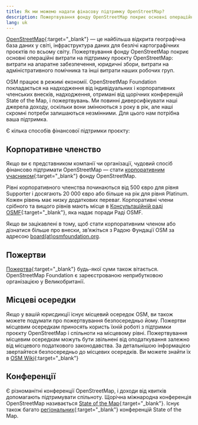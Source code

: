 ```yaml
---
title: Як ми можемо надати фінасову підтримку OpenStreetMap?
description: Пожертвування фонду OpenStreetMap покриє основні операційні витрати на підтримку проєкту OpenStreetMap
lang: uk
---
```


[OpenStreetMap](https://openstreetmap.org){:target="_blank"} — це найбільша відкрита географічна база даних у світі, інфраструктура даних для безлічі картографічних проєктів по всьому світу. Пожертвування фонду OpenStreetMap покриє основні операційні витрати на підтримку проєкту OpenStreetMap: витрати на апаратне забезпечення, юридичні збори, витрати на адміністративного помічника та інші витрати наших робочих груп.

OSM працює в режимі економії. OpenStreetMap Foundation покладається на надходження від індивідуальних і корпоративних членських внесків, надходження, отримані від щорічних конференцій State of the Map, і пожертвувань. Ми повинні диверсифікувати наші джерела доходу, оскільки вони змінюються з року в рік, але наші скромні потреби залишаються незмінними. Для цього нам потрібна ваша підтримка.

Є кілька способів фінансової підтримки проєкту:

## Корпоративне членство

Якщо ви є представником компанії чи організації, чудовий спосіб фінансово підтримати OpenStreetMap — стати [корпоративним учасником](https://wiki.osmfoundation.org/wiki/Membership#Corporate_Members){:target="_blank"} фонду OpenStreetMap.

Рівні корпоративного членства починаються від 500 євро для рівня Supporter і досягають 20 000 євро або більше на рік для рівня Platinum. Кожен рівень має низку додаткових переваг. Корпоративні члени срібного та вищого рівнів мають місце в [Консультаційній раді OSMF](https://wiki.osmfoundation.org/wiki/Advisory_Board){:target="_blank"}, яка надає поради Раді OSMF.

Якщо ви зацікавлені в тому, щоб стати корпоративним членом або дізнатися більше про внески, зв’яжіться з Радою Фундації OSM за адресою [board(at)osmfoundation.org](mailto:board@osmfoundation.org).

## Пожертви

[Пожертва](https://donate.openstreetmap.org){:target="_blank"} будь-якої суми також вітається. OpenStreetMap Foundation є зареєстрованою неприбутковою організацією у Великобританії.

## Місцеві осередки

Якщо у вашій юрисдикції існує місцевий осередок OSM, ви також можете подумати про пожертвування безпосередньо йому. Пожертви місцевим осередкам приносять користь їхній роботі з підтримки проєкту OpenStreetMap і спільноти на місцевому рівні. Пожертвування місцевим осередкам можуть бути звільнені від оподаткування залежно від місцевого податкового законодавства. За детальнішою інформацією звертайтеся безпосередньо до місцевих осередків. Ви можете знайти їх в [OSM Wiki](https://wiki.openstreetmap.org/wiki/Foundation/Local_Chapters){:target="_blank"}

## Конференції

Є різноманітні конференції OpenStreetMap, і доходи від квитків допомагають підтримувати спільноту. Щорічна міжнародна конференція OpenStreetMap називається [State of the Map](https://stateofthemap.org){:target="_blank"}. Існує також багато [регіональних](https://wiki.openstreetmap.org/wiki/State_Of_The_Map#Regional.2Flocal_conferences){:target="_blank"} конференцій State of the Map.
